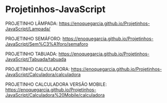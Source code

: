 # Projetinhos-JavaScript

PROJETINHO LÂMPADA: https://enoquegarcia.github.io/Projetinhos-JavaScript/Lampada/

PROJETINHO SEMÁFORO: https://enoquegarcia.github.io/Projetinhos-JavaScript/Sem%C3%A1foro/semaforo

PROJETINHO TABUADA: https://enoquegarcia.github.io/Projetinhos-JavaScript/Tabuada/tabuada

PROJETINHO CALCULADORA: https://enoquegarcia.github.io/Projetinhos-JavaScript/Calculadora/calculadora

PROJETINHO CALCULADORA VERSÃO MOBILE: https://enoquegarcia.github.io/Projetinhos-JavaScript/Calculadora%20Mobile/calculadora
